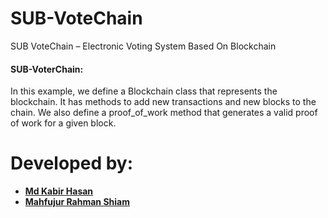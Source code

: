 # SUB-VoteChain
SUB VoteChain – Electronic Voting System Based On Blockchain

#### SUB-VoterChain:
In this example, we define a Blockchain class that represents the blockchain. It has methods to add new transactions and new blocks to the chain. We also define a proof_of_work method that generates a valid proof of work for a given block.

# Developed by:
 - <a href=''><b> Md Kabir Hasan</b></a>
 - <a href=''><b> Mahfujur Rahman Shiam</b></a>
